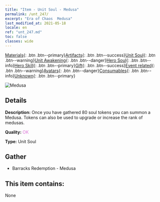 ```yaml
---
title: "Item - Unit Soul - Medusa"
permalink: /unt_247/
excerpt: "Era of Chaos  Medusa"
last_modified_at: 2021-05-18
locale: en
ref: "unt_247.md"
toc: false
classes: wide
---
```

 [Materials](/Items/){: .btn .btn--primary}[Artifacts](/Items/Artifacts/){: .btn .btn--success}[Unit Soul](/Items/UnitSoul/){: .btn .btn--warning}[Unit Awakening](/Items/UnitAwakening/){: .btn .btn--danger}[Hero Soul](/Items/HeroSoul/){: .btn .btn--info}[Hero Skill](/Items/HeroSkill/){: .btn .btn--primary}[Gift](/Items/Gift/){: .btn .btn--success}[Event related](/Items/Events/){: .btn .btn--warning}[Avatars](/Items/Avatars/){: .btn .btn--danger}[Consumables](/Items/Consumables/){: .btn .btn--info}[Unknown](/Items/Unknown/){: .btn .btn--primary}

 ![Medusa](/images/u/ti_meidusha.jpg)

## Details
 **Description:** Once you have gathered 80 soul tokens you can summon a Medusa. Tokens can also be used to upgrade or increase the rank of medusas.

 **Quality:** <span style="color: #DA70D6">OK</span>

 **Type:** Unit Soul

## Gather

*    Barracks Redemption - Medusa 

## This item contains:

  None

